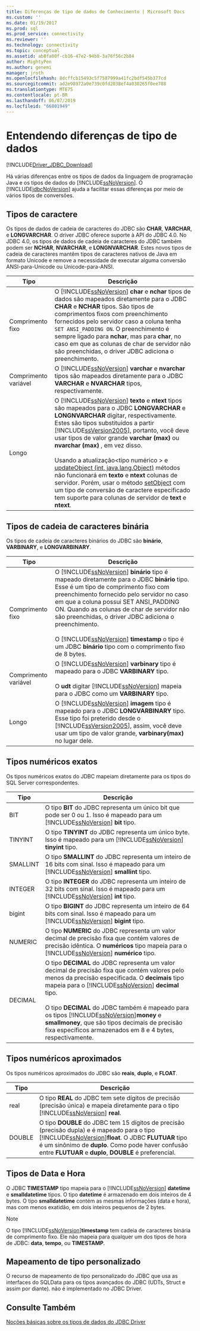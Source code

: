 ```yaml
---
title: Diferenças de tipo de dados de Conhecimento | Microsoft Docs
ms.custom: ''
ms.date: 01/19/2017
ms.prod: sql
ms.prod_service: connectivity
ms.reviewer: ''
ms.technology: connectivity
ms.topic: conceptual
ms.assetid: ab8fa00f-cb16-47e2-94b8-3a76f56c2b84
author: MightyPen
ms.author: genemi
manager: jroth
ms.openlocfilehash: 8dcffcb15493c5f7587999a41fc2bdf545b377cd
ms.sourcegitcommit: ad2e98972a0e739c0fd2038ef4a030265f0ee788
ms.translationtype: MTE75
ms.contentlocale: pt-BR
ms.lasthandoff: 06/07/2019
ms.locfileid: "66801949"
---
```

# <a name="understanding-data-type-differences"></a>Entendendo diferenças de tipo de dados

[!INCLUDE[Driver_JDBC_Download](../../includes/driver_jdbc_download.md)]

Há várias diferenças entre os tipos de dados da linguagem de programação Java e os tipos de dados do [!INCLUDE[ssNoVersion](../../includes/ssnoversion-md.md)]. O [!INCLUDE[jdbcNoVersion](../../includes/jdbcnoversion_md.md)] ajuda a facilitar essas diferenças por meio de vários tipos de conversões.  

## <a name="character-types"></a>Tipos de caractere

Os tipos de dados de cadeia de caracteres do JDBC são **CHAR**, **VARCHAR**, e **LONGVARCHAR**. O driver JDBC oferece suporte à API do JDBC 4.0. No JDBC 4.0, os tipos de dados de cadeia de caracteres do JDBC também podem ser **NCHAR**, **NVARCHAR**, e **LONGNVARCHAR**. Estes novos tipos de cadeia de caracteres mantêm tipos de caracteres nativos de Java em formato Unicode e remove a necessidade de executar alguma conversão ANSI-para-Unicode ou Unicode-para-ANSI.  
  
| Tipo            | Descrição                                                                                                                                                                                                                                                                                                                                                                                                                                                                                                                                                                                                                                                                                                                                                                                                                |
| --------------- | -------------------------------------------------------------------------------------------------------------------------------------------------------------------------------------------------------------------------------------------------------------------------------------------------------------------------------------------------------------------------------------------------------------------------------------------------------------------------------------------------------------------------------------------------------------------------------------------------------------------------------------------------------------------------------------------------------------------------------------------------------------------------------------------------------------------------- |
| Comprimento fixo    | O [!INCLUDE[ssNoVersion](../../includes/ssnoversion-md.md)] **char** e **nchar** tipos de dados são mapeados diretamente para o JDBC **CHAR** e **NCHAR** tipos. São tipos de comprimentos fixos com preenchimento fornecidos pelo servidor caso a coluna tenha `SET ANSI_PADDING ON`. O preenchimento é sempre ligado para **nchar**, mas para **char**, no caso em que as colunas de char de servidor não são preenchidas, o driver JDBC adiciona o preenchimento.                                                                                                                                                                                                                                                                                                                                                                                      |
| Comprimento variável | O [!INCLUDE[ssNoVersion](../../includes/ssnoversion-md.md)] **varchar** e **nvarchar** tipos são mapeados diretamente para o JDBC **VARCHAR** e **NVARCHAR** tipos, respectivamente.                                                                                                                                                                                                                                                                                                                                                                                                                                                                                                                                                                                                                                                 |
| Longo            | O [!INCLUDE[ssNoVersion](../../includes/ssnoversion-md.md)] **texto** e **ntext** tipos são mapeados para o JDBC **LONGVARCHAR** e **LONGNVARCHAR** digitar, respectivamente. Estes são tipos substituídos a partir [!INCLUDE[ssVersion2005](../../includes/ssversion2005-md.md)], portanto, você deve usar tipos de valor grande **varchar (max)** ou **nvarchar (max)** , em vez disso.<br /><br /> Usando a atualização\<tipo numérico > e [updateObject (int, java.lang.Object)](../../connect/jdbc/reference/updateobject-method-int-java-lang-object.md) métodos não funcionará em **texto** e **ntext** colunas de servidor. Porém, usar o método [setObject](../../connect/jdbc/reference/setobject-method-sqlserverpreparedstatement.md) com um tipo de conversão de caractere especificado tem suporte para colunas de servidor de **text** e **ntext**. |
  
## <a name="binary-string-types"></a>Tipos de cadeia de caracteres binária

Os tipos de cadeia de caracteres binários do JDBC são **binário**, **VARBINARY**, e **LONGVARBINARY**.  
  
| Tipo            | Descrição                                                                                                                                                                                                                                                                                                                                                                                                                                                                          |
| --------------- | ------------------------------------------------------------------------------------------------------------------------------------------------------------------------------------------------------------------------------------------------------------------------------------------------------------------------------------------------------------------------------------------------------------------------------------------------------------------------------------ |
| Comprimento fixo    | O [!INCLUDE[ssNoVersion](../../includes/ssnoversion-md.md)] **binário** tipo é mapeado diretamente para o JDBC **binário** tipo. Esse é um tipo de comprimento fixo com preenchimento fornecido pelo servidor no caso em que a coluna possui SET ANSI_PADDING ON. Quando as colunas de char de servidor não são preenchidas, o driver JDBC adiciona o preenchimento.<br /><br /> O [!INCLUDE[ssNoVersion](../../includes/ssnoversion-md.md)] **timestamp** o tipo é um JDBC **binário** tipo com o comprimento fixo de 8 bytes. |
| Comprimento variável | O [!INCLUDE[ssNoVersion](../../includes/ssnoversion-md.md)] **varbinary** tipo é mapeado para o JDBC **VARBINARY** tipo.<br /><br /> O **udt** digitar [!INCLUDE[ssNoVersion](../../includes/ssnoversion-md.md)] mapeia para o JDBC como um **VARBINARY** tipo.                                                                                                                                                                                                                                 |
| Longo            | O [!INCLUDE[ssNoVersion](../../includes/ssnoversion-md.md)] **imagem** tipo é mapeado para o JDBC **LONGVARBINARY** tipo. Esse tipo foi preterido desde o [!INCLUDE[ssVersion2005](../../includes/ssversion2005-md.md)], assim, você deve usar um tipo de valor grande, **varbinary(max)** no lugar dele.                                                                                                                                                                                           |
  
## <a name="exact-numeric-types"></a>Tipos numéricos exatos

Os tipos numéricos exatos do JDBC mapeiam diretamente para os tipos do SQL Server correspondentes.  
  
| Tipo     | Descrição                                                                                                                                                                                                                                                                                                                                                                                                                                                                                   |
| -------- | --------------------------------------------------------------------------------------------------------------------------------------------------------------------------------------------------------------------------------------------------------------------------------------------------------------------------------------------------------------------------------------------------------------------------------------------------------------------------------------------- |
| BIT      | O tipo **BIT** do JDBC representa um único bit que pode ser 0 ou 1. Isso é mapeado para um [!INCLUDE[ssNoVersion](../../includes/ssnoversion-md.md)] **bit** tipo.                                                                                                                                                                                                                                                                                                                                       |
| TINYINT  | O tipo **TINYINT** do JDBC representa um único byte. Isso é mapeado para um [!INCLUDE[ssNoVersion](../../includes/ssnoversion-md.md)] **tinyint** tipo.                                                                                                                                                                                                                                                                                                                                                 |
| SMALLINT | O tipo **SMALLINT** do JDBC representa um inteiro de 16 bits com sinal. Isso é mapeado para um [!INCLUDE[ssNoVersion](../../includes/ssnoversion-md.md)] **smallint** tipo.                                                                                                                                                                                                                                                                                                                                     |
| INTEGER  | O tipo **INTEGER** do JDBC representa um inteiro de 32 bits com sinal. Isso é mapeado para um [!INCLUDE[ssNoVersion](../../includes/ssnoversion-md.md)] **int** tipo.                                                                                                                                                                                                                                                                                                                                           |
| bigint   | O tipo **BIGINT** do JDBC representa um inteiro de 64 bits com sinal. Isso é mapeado para um [!INCLUDE[ssNoVersion](../../includes/ssnoversion-md.md)] **bigint** tipo.                                                                                                                                                                                                                                                                                                                                         |
| NUMERIC  | O tipo **NUMERIC** do JDBC representa um valor decimal de precisão fixa que contém valores de precisão idêntica. O **numéricos** tipo mapeia para o [!INCLUDE[ssNoVersion](../../includes/ssnoversion-md.md)] **numérico** tipo.                                                                                                                                                                                                                                                                   |
| DECIMAL  | O tipo **DECIMAL** do JDBC representa um valor decimal de precisão fixa que contém valores pelo menos da precisão especificada. O **decimais** tipo mapeia para o [!INCLUDE[ssNoVersion](../../includes/ssnoversion-md.md)] **decimal** tipo.<br /><br /> O tipo **DECIMAL** do JDBC também é mapeado para os tipos [!INCLUDE[ssNoVersion](../../includes/ssnoversion-md.md)]**money** e **smallmoney**, que são tipos decimais de precisão fixa específicos armazenados em 8 e 4 bytes, respectivamente. |
  
## <a name="approximate-numeric-types"></a>Tipos numéricos aproximados

Os tipos numéricos aproximados do JDBC são **reais**, **duplo**, e **FLOAT**.  
  
| Tipo   | Descrição                                                                                                                                                                                                                                                                                                   |
| ------ | ------------------------------------------------------------------------------------------------------------------------------------------------------------------------------------------------------------------------------------------------------------------------------------------------------------- |
| real   | O tipo **REAL** do JDBC tem sete dígitos de precisão (precisão única) e mapeia diretamente para o tipo [!INCLUDE[ssNoVersion](../../includes/ssnoversion-md.md)] **real**.                                                                                                                                     |
| DOUBLE | O tipo **DOUBLE** do JDBC tem 15 dígitos de precisão (precisão dupla) e é mapeado para o tipo [!INCLUDE[ssNoVersion](../../includes/ssnoversion-md.md)]**float**. O JDBC **FLUTUAR** tipo é um sinônimo de **duplo**. Como pode haver confusão entre **FLUTUAR** e **duplo**, **DOUBLE** é preferencial. |
  
## <a name="datetime-types"></a>Tipos de Data e Hora

O JDBC **TIMESTAMP** tipo mapeia para o [!INCLUDE[ssNoVersion](../../includes/ssnoversion-md.md)] **datetime** e **smalldatetime** tipos. O tipo **datetime** é armazenado em dois inteiros de 4 bytes. O tipo **smalldatetime** contém as mesmas informações (data e hora), mas com menos exatidão, em dois inteiros pequenos de 2 bytes.  
  
> [!NOTE]  
> O tipo [!INCLUDE[ssNoVersion](../../includes/ssnoversion-md.md)]**timestamp** tem cadeia de caracteres binária de comprimento fixo. Ele não mapeia para qualquer um dos tipos de hora de JDBC: **data**, **tempo**, ou **TIMESTAMP**.  
  
## <a name="custom-type-mapping"></a>Mapeamento de tipo personalizado

O recurso de mapeamento de tipo personalizado do JDBC que usa as interfaces do SQLData para os tipos avançados do JDBC (UDTs, Struct e assim por diante). não é implementado no JDBC Driver.  
  
## <a name="see-also"></a>Consulte Também

[Noções básicas sobre os tipos de dados do JDBC Driver](../../connect/jdbc/understanding-the-jdbc-driver-data-types.md)  
